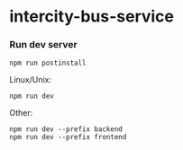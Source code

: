 # intercity-bus-service

### Run dev server

```
npm run postinstall
```

Linux/Unix:

```
npm run dev
```

Other:

```
npm run dev --prefix backend
npm run dev --prefix frontend
```
